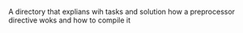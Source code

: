 A directory that explians wih tasks and solution how a preprocessor directive woks and how to compile it
